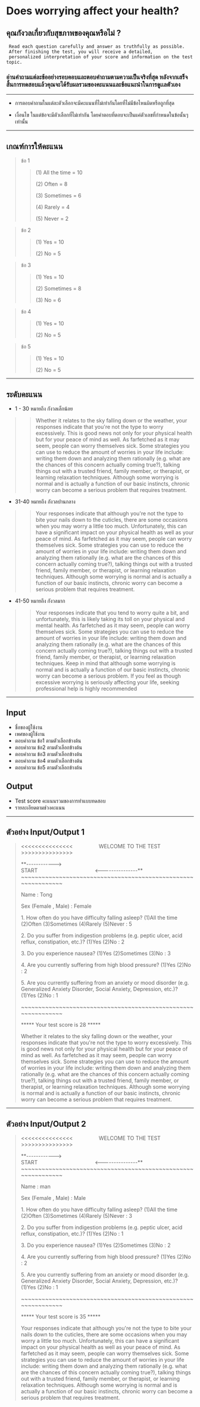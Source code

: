 # Does worrying affect your health?
## คุณกังวลเกี่ยวกับสุขภาพของคุณหรือไม่ ?

    

    
     Read each question carefully and answer as truthfully as possible. 
     After finishing the test, you will receive a detailed, 
     personalized interpretation of your score and information on the test topic.




### อ่านคำถามแต่ละข้ออย่างรอบคอบและตอบคำถามตามความเป็นจริงที่สุด หลังจากเสร็จสิ้นการทดสอบแล้วคุณจะได้รับผลรวมของคะแนนและข้อแนะนำในการดูเเลตัวเอง

---
* การตอบคำถามในแต่ละตัวเลือกจะมีคะแนนที่ไม่เท่ากันโดยที่ไม่มีข้อไหนผิดหรือถูกที่สุด

* เงื่อนไข ในแต่ข้อจะมีตัวเลือกที่ไม่เท่ากัน โดยคำตอบที่ตอบจะเป็นแค่ตัวเลขที่กำหนดในข้อนั้นๆ เท่านั้น

---
## เกณฑ์การให้คะแนน
>ข้อ 1
>>(1) All the time = 10
>>
>>(2) Often = 8
>>
>>(3) Sometimes = 6
>>
>>(4) Rarely = 4
>>
>>(5) Never = 2

>ข้อ 2
>>(1) Yes = 10
>>
>>(2) No = 5

>ข้อ 3
>>(1) Yes = 10
>>
>>(2) Sometimes = 8
>>
>>(3) No = 6

>ข้อ 4
>>(1) Yes = 10
>>
>>(2) No = 5

>ข้อ 5
>>(1) Yes = 10
>>
>>(2) No = 5
---
## ระดับคะแนน
* 1 - 30 หมายถึง กังวลเล็กน้อย
>>Whether it relates to the sky falling down or the weather, your responses indicate that you're not the type to worry excessively.
This is good news not only for your physical health but for your peace of mind as well. As farfetched as it may seem, people can worry themselves sick.
Some strategies you can use to reduce the amount of worries in your life include: writing them down and analyzing them rationally (e.g. what are the chances of this concern actually coming true?),
talking things out with a trusted friend, family member, or therapist, or learning relaxation techniques. Although some worrying is normal and is actually a function of our basic instincts,
chronic worry can become a serious problem that requires treatment.

* 31-40 หมายถึง กังวลปานกลาง
>>Your responses indicate that although you're not the type to bite your nails down to the cuticles, there are some occasions when you may worry a little too much.
Unfortunately, this can have a significant impact on your physical health as well as your peace of mind. As farfetched as it may seem, people can worry themselves sick.
Some strategies you can use to reduce the amount of worries in your life include: writing them down and analyzing them rationally (e.g. what are the chances of this concern actually coming true?),
talking things out with a trusted friend, family member, or therapist, or learning relaxation techniques. Although some worrying is normal and is actually a function of our basic instincts,
chronic worry can become a serious problem that requires treatment.

* 41-50 หมายถึง กังวลมาก
>>Your responses indicate that you tend to worry quite a bit, and unfortunately, this is likely taking its toll on your physical and mental health.
As farfetched as it may seem, people can worry themselves sick. Some strategies you can use to reduce the amount of worries in your life include: writing them down and analyzing them rationally
(e.g. what are the chances of this concern actually coming true?), talking things out with a trusted friend, family member, or therapist, or learning relaxation techniques.
Keep in mind that although some worrying is normal and is actually a function of our basic instincts, chronic worry can become a serious problem.
If you feel as though excessive worrying is seriously affecting your life, seeking professional help is highly recommended

---





## Input
* ชื่อของผู้ใช้งาน
* เพศของผู้ใช้งาน
* ตอบคำถาม ข้อ1 ตามตัวเลือกข้างต้น
* ตอบคำถาม ข้อ2 ตามตัวเลือกข้างต้น
* ตอบคำถาม ข้อ3 ตามตัวเลือกข้างต้น
* ตอบคำถาม ข้อ4 ตามตัวเลือกข้างต้น
* ตอบคำถาม ข้อ5 ตามตัวเลือกข้างต้น

## Output
* Test score คะแนนรวมของการทำแบบทดสอบ
* รายละเอียดตามช่วงคะแนน
---
## ตัวอย่าง Input/Output 1

><<<<<<<<<<<<<<<&emsp;&emsp;&emsp;&emsp;&emsp;WELCOME TO THE TEST&emsp;&emsp;&emsp;&emsp;&emsp;>>>>>>>>>>>>>>>
>
>\*\*------------>&emsp;&emsp;&emsp;&emsp;&emsp;&emsp;&emsp;&emsp;&emsp;&emsp;&emsp;&emsp;START&emsp;&emsp;&emsp;&emsp;&emsp;&emsp;&emsp;&emsp;&emsp;&emsp;&emsp;<---------------\*\*
>\~~~~~~~~~~~~~~~~~~~~~~~~~~~~~~~~~~~~~~~~~~~~~~~~~~~~~~~~~~~~~~
>
>Name : Tong
>
>Sex (Female , Male) : Female
>
>1\. How often do you have difficulty falling asleep?
  <Ans> (1)All the time   (2)Often  (3)Sometimes  (4)Rarely  (5)Never : 5
>  
>2\. Do you suffer from indigestion problems (e.g. peptic ulcer, acid reflux, constipation, etc.)?
  <Ans> (1)Yes  (2)No : 2
>
>3\. Do you experience nausea?
  <Ans> (1)Yes  (2)Sometimes  (3)No : 3
>
>4\. Are you currently suffering from high blood pressure?
  <Ans> (1)Yes  (2)No : 2
>
>5\. Are you currently suffering from an anxiety or mood disorder (e.g. Generalized Anxiety Disorder, Social Anxiety, Depression, etc.)?
  <Ans> (1)Yes  (2)No : 1
>
>\~~~~~~~~~~~~~~~~~~~~~~~~~~~~~~~~~~~~~~~~~~~~~~~~~~~~~~~~~~~~~~
>
>***** Your test score is 28 *****
>
>Whether it relates to the sky falling down or the weather, your responses indicate that you're not the type to worry excessively.
This is good news not only for your physical health but for your peace of mind as well. As farfetched as it may seem, people can worry themselves sick.
Some strategies you can use to reduce the amount of worries in your life include: writing them down and analyzing them rationally (e.g. what are the chances of this concern actually coming true?),
talking things out with a trusted friend, family member, or therapist, or learning relaxation techniques. Although some worrying is normal and is actually a function of our basic instincts,
chronic worry can become a serious problem that requires treatment.

---

## ตัวอย่าง Input/Output 2

><<<<<<<<<<<<<<<&emsp;&emsp;&emsp;&emsp;&emsp;WELCOME TO THE TEST&emsp;&emsp;&emsp;&emsp;&emsp;>>>>>>>>>>>>>>>
>
>\*\*------------>&emsp;&emsp;&emsp;&emsp;&emsp;&emsp;&emsp;&emsp;&emsp;&emsp;&emsp;&emsp;START&emsp;&emsp;&emsp;&emsp;&emsp;&emsp;&emsp;&emsp;&emsp;&emsp;&emsp;<---------------\*\*
>\~~~~~~~~~~~~~~~~~~~~~~~~~~~~~~~~~~~~~~~~~~~~~~~~~~~~~~~~~~~~~~
>
>Name : man
>
>Sex (Female , Male) : Male
>
>1\. How often do you have difficulty falling asleep?
  <Ans> (1)All the time   (2)Often  (3)Sometimes  (4)Rarely  (5)Never : 3
> 
>2\. Do you suffer from indigestion problems (e.g. peptic ulcer, acid reflux, constipation, etc.)?
  <Ans> (1)Yes  (2)No : 1
>
>3\. Do you experience nausea?
  <Ans> (1)Yes  (2)Sometimes  (3)No : 2
>
>4\. Are you currently suffering from high blood pressure?
  <Ans> (1)Yes  (2)No : 2
>
>5\. Are you currently suffering from an anxiety or mood disorder (e.g. Generalized Anxiety Disorder, Social Anxiety, Depression, etc.)?
  <Ans> (1)Yes  (2)No : 1
>
>\~~~~~~~~~~~~~~~~~~~~~~~~~~~~~~~~~~~~~~~~~~~~~~~~~~~~~~~~~~~~~~
>
>***** Your test score is 35 *****
>
>Your responses indicate that although you're not the type to bite your nails down to the cuticles, there are some occasions when you may worry a little too much.
Unfortunately, this can have a significant impact on your physical health as well as your peace of mind. As farfetched as it may seem, people can worry themselves sick.
Some strategies you can use to reduce the amount of worries in your life include: writing them down and analyzing them rationally (e.g. what are the chances of this concern actually coming true?),
talking things out with a trusted friend, family member, or therapist, or learning relaxation techniques. Although some worrying is normal and is actually a function of our basic instincts,
chronic worry can become a serious problem that requires treatment.
